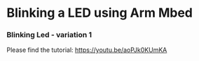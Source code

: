 # Blinking a LED using Arm Mbed

### Blinking Led - variation 1

Please find the tutorial:
https://youtu.be/aoPJk0KUmKA
